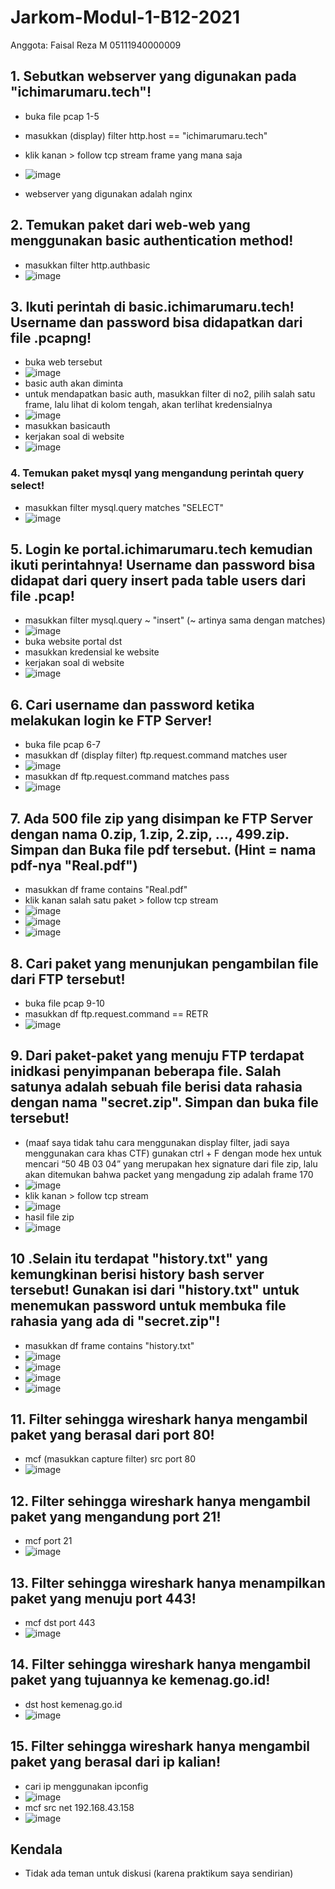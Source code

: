 # Jarkom-Modul-1-B12-2021

Anggota: Faisal Reza M 05111940000009

## 1. Sebutkan webserver yang digunakan pada "ichimarumaru.tech"! #
  - buka file pcap 1-5
  - masukkan (display) filter http.host == "ichimarumaru.tech"
  - klik kanan > follow tcp stream frame yang mana saja
  - ![image](https://user-images.githubusercontent.com/11045113/134757566-0385b7d7-2b09-4635-964c-8aca016d6060.png)
  
  - webserver yang digunakan adalah nginx
## 2. Temukan paket dari web-web yang menggunakan basic authentication method! #
  - masukkan filter http.authbasic
  - ![image](https://user-images.githubusercontent.com/11045113/134757835-804b5989-19d3-4e82-b804-6d0f74bbcb39.png)

## 3. Ikuti perintah di basic.ichimarumaru.tech! Username dan password bisa didapatkan dari file .pcapng! #
  - buka web tersebut
  - ![image](https://user-images.githubusercontent.com/11045113/134758193-1f346293-4637-488d-b60d-55e38d8bab4d.png)
  - basic auth akan diminta
  - untuk mendapatkan basic auth, masukkan filter di no2, pilih salah satu frame, lalu lihat di kolom tengah, akan terlihat kredensialnya
  - ![image](https://user-images.githubusercontent.com/11045113/134758572-462c6c83-735b-403f-9b9b-1d190b21f67f.png)
  - masukkan basicauth
  - kerjakan soal di website
  - ![image](https://user-images.githubusercontent.com/11045113/134758591-678b9b51-f7c2-4c1f-80d5-2f2504240c1e.png)

### 4. Temukan paket mysql yang mengandung perintah query select! #
  - masukkan filter mysql.query matches "SELECT"
  - ![image](https://user-images.githubusercontent.com/11045113/134758770-df4af5b9-fc5e-484e-a145-05f7569ea38a.png)

## 5. Login ke portal.ichimarumaru.tech kemudian ikuti perintahnya! Username dan password bisa didapat dari query insert pada table users dari file .pcap! #
  - masukkan filter mysql.query ~ "insert" (~ artinya sama dengan matches)
  - ![image](https://user-images.githubusercontent.com/11045113/134758814-6c6cf959-bfd0-4c38-98f3-e3486b155b7b.png)
  - buka website portal dst
  - masukkan kredensial ke website
  - kerjakan soal di website
  - ![image](https://user-images.githubusercontent.com/11045113/134758877-d93c456a-776a-4357-be15-bc56fb49946f.png)

## 6. Cari username dan password ketika melakukan login ke FTP Server! #
  - buka file pcap 6-7
  - masukkan df (display filter) ftp.request.command matches user
  - ![image](https://user-images.githubusercontent.com/11045113/134759135-3766f603-3a41-444e-bf8a-3d07d30e28f5.png)
  - masukkan df ftp.request.command matches pass
  - ![image](https://user-images.githubusercontent.com/11045113/134759154-d899d051-4920-4a72-a049-5a72fbead8a3.png)

## 7. Ada 500 file zip yang disimpan ke FTP Server dengan nama 0.zip, 1.zip, 2.zip, ..., 499.zip. Simpan dan Buka file pdf tersebut. (Hint = nama pdf-nya "Real.pdf") #
  - masukkan df frame contains "Real.pdf"
  - klik kanan salah satu paket > follow tcp stream
  - ![image](https://user-images.githubusercontent.com/11045113/134759181-05731974-51d4-4e19-935a-efd7f22832fc.png)
  - ![image](https://user-images.githubusercontent.com/11045113/134759186-bc6c3ffb-efb5-4696-ad09-ab28669538bc.png)
  - ![image](https://user-images.githubusercontent.com/11045113/134759190-a17852a5-e4be-4c9d-a493-0cb1f4761315.png)

## 8. Cari paket yang menunjukan pengambilan file dari FTP tersebut! #
  - buka file pcap 9-10
  - masukkan df ftp.request.command == RETR
  - ![image](https://user-images.githubusercontent.com/11045113/134759298-6592570a-f01c-4fa7-b91c-09361a835e1c.png)

## 9. Dari paket-paket yang menuju FTP terdapat inidkasi penyimpanan beberapa file. Salah satunya adalah sebuah file berisi data rahasia dengan nama "secret.zip". Simpan dan buka file tersebut! #
  - (maaf saya tidak tahu cara menggunakan display filter, jadi saya menggunakan cara khas CTF) gunakan ctrl + F dengan mode hex untuk mencari “50 4B 03 04” yang merupakan hex signature dari file zip, lalu akan ditemukan bahwa packet yang mengadung zip adalah frame 170
  - ![image](https://user-images.githubusercontent.com/11045113/134759356-ae6c33bb-3960-407a-ad15-1befd1c7e0f7.png)
  - klik kanan > follow tcp stream
  - ![image](https://user-images.githubusercontent.com/11045113/134759364-9e56ab45-6c52-44e1-86fb-020987f10f29.png)
  - hasil file zip
  - ![image](https://user-images.githubusercontent.com/11045113/134759378-82bfbe1a-26e0-4051-8d8e-905c635d5812.png)

## 10 .Selain itu terdapat "history.txt" yang kemungkinan berisi history bash server tersebut! Gunakan isi dari "history.txt" untuk menemukan password untuk membuka file rahasia yang ada di "secret.zip"! #
  - masukkan df frame contains "history.txt"
  - ![image](https://user-images.githubusercontent.com/11045113/134759435-c616f811-142f-4ef6-9353-6a5aeffc163a.png)
  - ![image](https://user-images.githubusercontent.com/11045113/134759392-1e5c6e79-58da-42de-bc2d-f9d8373b2b7c.png)
  - ![image](https://user-images.githubusercontent.com/11045113/134759399-dde1e5bf-0527-419d-b23d-e7bc35d0f893.png)
  - ![image](https://user-images.githubusercontent.com/11045113/134759405-baaf385a-8f0f-42d6-8abd-f48570d52beb.png)

## 11. Filter sehingga wireshark hanya mengambil paket yang berasal dari port 80!  #
  - mcf (masukkan capture filter) src port 80
  - ![image](https://user-images.githubusercontent.com/11045113/134759465-8c231bcc-4a31-4992-aa41-8d0af9192d91.png)

## 12. Filter sehingga wireshark hanya mengambil paket yang mengandung port 21! #
  - mcf port 21
  - ![image](https://user-images.githubusercontent.com/11045113/134759478-e391c643-7e6d-46dd-b63b-8e666476d539.png)

## 13. Filter sehingga wireshark hanya menampilkan paket yang menuju port 443! #
  - mcf dst port 443
  - ![image](https://user-images.githubusercontent.com/11045113/134759522-b9159bdc-e10e-4508-8c7b-085317aa3ad6.png)

## 14. Filter sehingga wireshark hanya mengambil paket yang tujuannya ke kemenag.go.id! #
  - dst host kemenag.go.id
  - ![image](https://user-images.githubusercontent.com/11045113/134759536-0418b9cb-a374-4d97-8572-bd6d22692321.png)

## 15. Filter sehingga wireshark hanya mengambil paket yang berasal dari ip kalian! #
  - cari ip menggunakan ipconfig
  - ![image](https://user-images.githubusercontent.com/11045113/134759698-936d3e96-6a58-4df7-8acf-53da47ba8417.png)
  - mcf src net 192.168.43.158
  - ![image](https://user-images.githubusercontent.com/11045113/134759595-044d185b-edfc-4b81-af90-0a37a71edf4b.png)

## Kendala #
  - Tidak ada teman untuk diskusi (karena praktikum saya sendirian)

